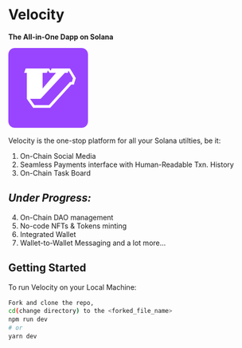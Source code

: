 # Velocity
**The All-in-One Dapp on Solana**
<p align="left">
  <a href="https://twitter.com/solanavelocity">
    <img
      alt="Velocity"
      src="public/logo.png"
      width="160"
    />
  </a>
</p>

Velocity is the one-stop platform for all your Solana utilties, 
be it:
1. On-Chain Social Media
2. Seamless Payments interface with Human-Readable Txn. History
3. On-Chain Task Board

## *Under Progress:*

4. On-Chain DAO management
5. No-code NFTs & Tokens minting
6. Integrated Wallet
7. Wallet-to-Wallet Messaging
and a lot more...

## Getting Started

To run Velocity on your Local Machine:

```bash
Fork and clone the repo, 
cd(change directory) to the <forked_file_name> 
npm run dev
# or
yarn dev
```


